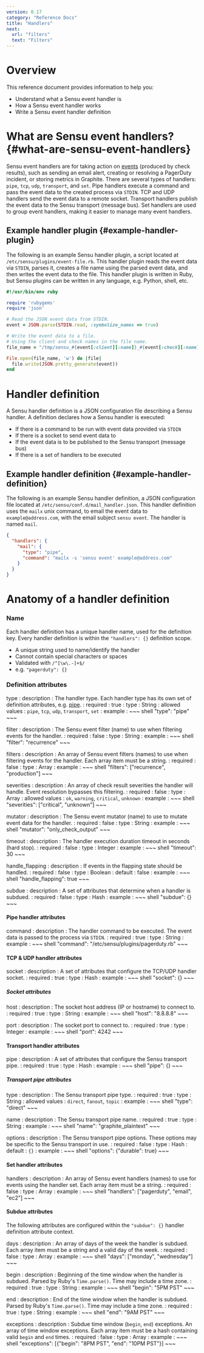 ```yaml
---
version: 0.17
category: "Reference Docs"
title: "Handlers"
next:
  url: "filters"
  text: "Filters"
---
```


# Overview

This reference document provides information to help you:

- Understand what a Sensu event handler is
- How a Sensu event handler works
- Write a Sensu event handler definition

# What are Sensu event handlers? {#what-are-sensu-event-handlers}

Sensu event handlers are for taking action on [events](events) (produced by check results), such as sending an email alert, creating or resolving a PagerDuty incident, or storing metrics in Graphite. There are several types of handlers: `pipe`, `tcp`, `udp`, `transport`, and `set`. Pipe handlers execute a command and pass the event data to the created process via `STDIN`. TCP and UDP handlers send the event data to a remote socket. Transport handlers publish the event data to the Sensu transport (message bus). Set handlers are used to group event handlers, making it easier to manage many event handlers.

## Example handler plugin {#example-handler-plugin}

The following is an example Sensu handler plugin, a script located at `/etc/sensu/plugins/event-file.rb`. This handler plugin reads the event data via `STDIN`, parses it, creates a file name using the parsed event data, and then writes the event data to the file. This handler plugin is written in Ruby, but Sensu plugins can be written in any language, e.g. Python, shell, etc.

~~~ ruby
#!/usr/bin/env ruby

require 'rubygems'
require 'json'

# Read the JSON event data from STDIN.
event = JSON.parse(STDIN.read, :symbolize_names => true)

# Write the event data to a file.
# Using the client and check names in the file name.
file_name = "/tmp/sensu_#{event[:client][:name]}_#{event[:check][:name]}.json"

File.open(file_name, 'w') do |file|
  file.write(JSON.pretty_generate(event))
end
~~~

# Handler definition

A Sensu handler definition is a JSON configuration file describing a Sensu handler. A definition declares how a Sensu handler is executed:

- If there is a command to be run with event data provided via `STDIN`
- If there is a socket to send event data to
- If the event data is to be published to the Sensu transport (message bus)
- If there is a set of handlers to be executed

## Example handler definition {#example-handler-definition}

The following is an example Sensu handler definition, a JSON configuration file located at `/etc/sensu/conf.d/mail_handler.json`. This handler definition uses the `mailx` unix command, to email the event data to `example@address.com`, with the email subject `sensu event`. The handler is named `mail`.

~~~ json
{
  "handlers": {
    "mail": {
      "type": "pipe",
      "command": "mailx -s 'sensu event' example@address.com"
    }
  }
}
~~~

# Anatomy of a handler definition

### Name

Each handler definition has a unique handler name, used for the definition key. Every handler definition is within the `"handlers": {}` definition scope.

- A unique string used to name/identify the handler
- Cannot contain special characters or spaces
- Validated with `/^[\w\.-]+$/`
- e.g. `"pagerduty": {}`

### Definition attributes

type
: description
  : The handler type. Each handler type has its own set of definition attributes, e.g. [pipe](#pipe-handler-attributes).
: required
  : true
: type
  : String
: allowed values
  : `pipe`, `tcp`, `udp`, `transport`, `set`
: example
  : ~~~ shell
    "type": "pipe"
    ~~~

filter
: description
  : The Sensu event filter (name) to use when filtering events for the handler.
: required
  : false
: type
  : String
: example
  : ~~~ shell
    "filter": "recurrence"
    ~~~

filters
: description
  : An array of Sensu event filters (names) to use when filtering events for the handler. Each array item must be a string.
: required
  : false
: type
  : Array
: example
  : ~~~ shell
    "filters": ["recurrence", "production"]
    ~~~

severities
: description
  : An array of check result severities the handler will handle. Event resolution bypasses this filtering.
: required
  : false
: type
  : Array
: allowed values
  : `ok`, `warning`, `critical`, `unknown`
: example
  : ~~~ shell
    "severities": ["critical", "unknown"]
    ~~~

mutator
: description
  : The Sensu event mutator (name) to use to mutate event data for the handler.
: required
  : false
: type
  : String
: example
  : ~~~ shell
    "mutator": "only_check_output"
    ~~~

timeout
: description
  : The handler execution duration timeout in seconds (hard stop).
: required
  : false
: type
  : Integer
: example
  : ~~~ shell
    "timeout": 30
    ~~~

handle_flapping
: description
  : If events in the flapping state should be handled.
: required
  : false
: type
  : Boolean
: default
  : false
: example
  : ~~~ shell
    "handle_flapping": true
    ~~~

subdue
: description
  : A set of attributes that determine when a handler is subdued.
: required
  : false
: type
  : Hash
: example
  : ~~~ shell
    "subdue": {}
    ~~~

#### Pipe handler attributes

command
: description
  : The handler command to be executed. The event data is passed to the process via `STDIN`.
: required
  : true
: type
  : String
: example
  : ~~~ shell
    "command": "/etc/sensu/plugins/pagerduty.rb"
    ~~~

#### TCP & UDP handler attributes

socket
: description
  : A set of attributes that configure the TCP/UDP handler socket.
: required
  : true
: type
  : Hash
: example
  : ~~~ shell
    "socket": {}
    ~~~

##### Socket attributes

host
: description
  : The socket host address (IP or hostname) to connect to.
: required
  : true
: type
  : String
: example
  : ~~~ shell
    "host": "8.8.8.8"
    ~~~

port
: description
  : The socket port to connect to.
: required
  : true
: type
  : Integer
: example
  : ~~~ shell
    "port": 4242
    ~~~

#### Transport handler attributes

pipe
: description
  : A set of attributes that configure the Sensu transport pipe.
: required
  : true
: type
  : Hash
: example
  : ~~~ shell
    "pipe": {}
    ~~~

##### Transport pipe attributes

type
: description
  : The Sensu transport pipe type.
: required
  : true
: type
  : String
: allowed values
  : `direct`, `fanout`, `topic`
: example
  : ~~~ shell
    "type": "direct"
    ~~~

name
: description
  : The Sensu transport pipe name.
: required
  : true
: type
  : String
: example
  : ~~~ shell
    "name": "graphite_plaintext"
    ~~~

options
: description
  : The Sensu transport pipe options. These options may be specific to the Sensu transport in use.
: required
  : false
: type
  : Hash
: default
  : `{}`
: example
  : ~~~ shell
    "options": {"durable": true}
    ~~~

#### Set handler attributes

handlers
: description
  : An array of Sensu event handlers (names) to use for events using the handler set. Each array item must be a string.
: required
  : false
: type
  : Array
: example
  : ~~~ shell
    "handlers": ["pagerduty", "email", "ec2"]
    ~~~

#### Subdue attributes

The following attributes are configured within the `"subdue": {}` handler definition attribute context.

days
: description
  : An array of days of the week the handler is subdued. Each array item must be a string and a valid day of the week.
: required
  : false
: type
  : Array
: example
  : ~~~ shell
    "days": ["monday", "wednesday"]
    ~~~

begin
: description
  : Beginning of the time window when the handler is subdued. Parsed by Ruby's `Time.parse()`. Time may include a time zone.
: required
  : true
: type
  : String
: example
  : ~~~ shell
    "begin": "5PM PST"
    ~~~

end
: description
  : End of the time window when the handler is subdued. Parsed by Ruby's `Time.parse()`. Time may include a time zone.
: required
  : true
: type
  : String
: example
  : ~~~ shell
    "end": "9AM PST"
    ~~~

exceptions
: description
  : Subdue time window (`begin`, `end`) exceptions. An array of time window exceptions. Each array item must be a hash containing valid `begin` and `end` times.
: required
  : false
: type
  : Array
: example
  : ~~~ shell
    "exceptions": [{"begin": "8PM PST", "end": "10PM PST"}]
    ~~~
